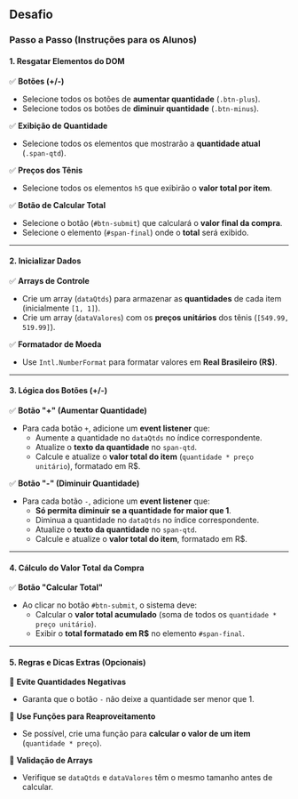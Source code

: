 ## Desafio

### **Passo a Passo (Instruções para os Alunos)**

#### **1. Resgatar Elementos do DOM**

✅ **Botões (+/-)**

* Selecione todos os botões de **aumentar quantidade** (`.btn-plus`).
* Selecione todos os botões de **diminuir quantidade** (`.btn-minus`).

✅ **Exibição de Quantidade**

* Selecione todos os elementos que mostrarão a **quantidade atual** (`.span-qtd`).

✅ **Preços dos Tênis**

* Selecione todos os elementos `h5` que exibirão o **valor total por item**.

✅ **Botão de Calcular Total**

* Selecione o botão (`#btn-submit`) que calculará o **valor final da compra**.
* Selecione o elemento (`#span-final`) onde o **total** será exibido.

---

#### **2. Inicializar Dados**

✅ **Arrays de Controle**

* Crie um array (`dataQtds`) para armazenar as **quantidades** de cada item (inicialmente `[1, 1]`).
* Crie um array (`dataValores`) com os **preços unitários** dos tênis (`[549.99, 519.99]`).

✅ **Formatador de Moeda**

* Use `Intl.NumberFormat` para formatar valores em **Real Brasileiro (R\$)**.

---

#### **3. Lógica dos Botões (+/-)**

✅ **Botão "+" (Aumentar Quantidade)**

* Para cada botão `+`, adicione um **event listener** que:
  * Aumente a quantidade no `dataQtds` no índice correspondente.
  * Atualize o **texto da quantidade** no `span-qtd`.
  * Calcule e atualize o **valor total do item** (`quantidade * preço unitário`), formatado em R\$.

✅ **Botão "-" (Diminuir Quantidade)**

* Para cada botão `-`, adicione um **event listener** que:
  * **Só permita diminuir se a quantidade for maior que 1**.
  * Diminua a quantidade no `dataQtds` no índice correspondente.
  * Atualize o **texto da quantidade** no `span-qtd`.
  * Calcule e atualize o **valor total do item**, formatado em R\$.

---

#### **4. Cálculo do Valor Total da Compra**

✅ **Botão "Calcular Total"**

* Ao clicar no botão `#btn-submit`, o sistema deve:
  * Calcular o **valor total acumulado** (soma de todos os `quantidade * preço unitário`).
  * Exibir o **total formatado em R\$** no elemento `#span-final`.

---

#### **5. Regras e Dicas Extras (Opcionais)**

🔹 **Evite Quantidades Negativas**

* Garanta que o botão `-` não deixe a quantidade ser menor que 1.

🔹 **Use Funções para Reaproveitamento**

* Se possível, crie uma função para **calcular o valor de um item** (`quantidade * preço`).

🔹 **Validação de Arrays**

* Verifique se `dataQtds` e `dataValores` têm o mesmo tamanho antes de calcular.
